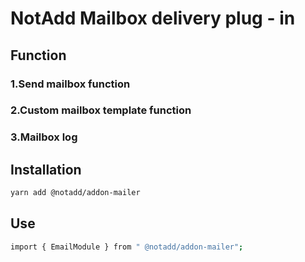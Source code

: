 # NotAdd Mailbox delivery plug - in
## Function
### 1.Send mailbox function
### 2.Custom mailbox template function
### 3.Mailbox log
## Installation
```bash
yarn add @notadd/addon-mailer
```
## Use
```bash
import { EmailModule } from " @notadd/addon-mailer";
```